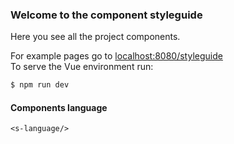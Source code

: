 ### Welcome to the component styleguide
Here you see all the project components.

For example pages go to
<a href="http://localhost:8080/styleguide" target="_blank">localhost:8080/styleguide</a><br>
To serve the Vue environment run:

``` Apache
$ npm run dev
```

#### Components language

```vue
<s-language/>
```
